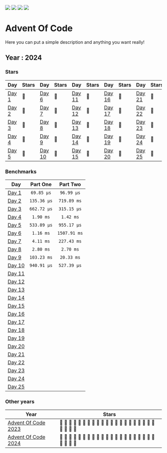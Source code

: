 ![](https://img.shields.io/github/last-commit/Galzzly/advent-of-code?style=flat-square)
![](https://img.shields.io/badge/day%20📅-%!s(int=10)-blue)
![](https://img.shields.io/badge/stars%20⭐-0-yellow)
![](https://img.shields.io/badge/days%20completed-0-red)

# Advent Of Code

Here you can put a simple description and anything you want really!

## Year : 2024

### Stars

| Day | Stars | Day | Stars | Day | Stars | Day | Stars | Day | Stars |
| --- | :---- | --- | :---- | --- | :---- | --- | :---- | --- | :---- |
| [Day 1](https://adventofcode.com/2024/day/1) | 🎄 | [Day 6](https://adventofcode.com/2024/day/6) | 🎄 | [Day 11](https://adventofcode.com/2024/day/11) | 🎄 | [Day 16](https://adventofcode.com/2024/day/16) | 🎄 | [Day 21](https://adventofcode.com/2024/day/21) | 🎄 |
| [Day 2](https://adventofcode.com/2024/day/2) | 🎄 | [Day 7](https://adventofcode.com/2024/day/7) | 🎄 | [Day 12](https://adventofcode.com/2024/day/12) | 🎄 | [Day 17](https://adventofcode.com/2024/day/17) | 🎄 | [Day 22](https://adventofcode.com/2024/day/22) | 🎄 |
| [Day 3](https://adventofcode.com/2024/day/3) | 🎄 | [Day 8](https://adventofcode.com/2024/day/8) | 🎄 | [Day 13](https://adventofcode.com/2024/day/13) | 🎄 | [Day 18](https://adventofcode.com/2024/day/18) | 🎄 | [Day 23](https://adventofcode.com/2024/day/23) | 🎄 |
| [Day 4](https://adventofcode.com/2024/day/4) | 🎄 | [Day 9](https://adventofcode.com/2024/day/9) | 🎄 | [Day 14](https://adventofcode.com/2024/day/14) | 🎄 | [Day 19](https://adventofcode.com/2024/day/19) | 🎄 | [Day 24](https://adventofcode.com/2024/day/24) | 🎄 |
| [Day 5](https://adventofcode.com/2024/day/5) | 🎄 | [Day 10](https://adventofcode.com/2024/day/10) | 🎄 | [Day 15](https://adventofcode.com/2024/day/15) | 🎄 | [Day 20](https://adventofcode.com/2024/day/20) | 🎄 | [Day 25](https://adventofcode.com/2024/day/25) | 🎄 |


### Benchmarks

| Day | Part One | Part Two |
| --- | :------: | :------: |
| [Day 1](/2024/day01) | `69.85 μs` | `96.99 μs`|
| [Day 2](/2024/day02) | `135.36 μs` | `719.89 ms`|
| [Day 3](/2024/day03) | `662.72 μs` | `315.15 μs`|
| [Day 4](/2024/day04) | `1.90 ms` | `1.42 ms`|
| [Day 5](/2024/day05) | `533.89 μs` | `955.17 μs`|
| [Day 6](/2024/day06) | `1.16 ms` | `1507.91 ms`|
| [Day 7](/2024/day07) | `4.11 ms` | `227.43 ms`|
| [Day 8](/2024/day08) | `2.80 ms` | `2.70 ms`|
| [Day 9](/2024/day09) | `103.23 ms` | `20.33 ms`|
| [Day 10](/2024/day10) | `940.91 μs` | `527.39 μs`|
| [Day 11](/2024/day11) | | |
| [Day 12](/2024/day12) | | |
| [Day 13](/2024/day13) | | |
| [Day 14](/2024/day14) | | |
| [Day 15](/2024/day15) | | |
| [Day 16](/2024/day16) | | |
| [Day 17](/2024/day17) | | |
| [Day 18](/2024/day18) | | |
| [Day 19](/2024/day19) | | |
| [Day 20](/2024/day20) | | |
| [Day 21](/2024/day21) | | |
| [Day 22](/2024/day22) | | |
| [Day 23](/2024/day23) | | |
| [Day 24](/2024/day24) | | |
| [Day 25](/2024/day25) | | |


### Other years

| Year | Stars |
| ---- | ----- |
| [Advent Of Code 2023](/2023) | 🖤 🖤 🖤 🖤 🖤 🖤 🖤 🖤 🖤 🖤 🖤 🖤 🖤 🖤 🖤 🖤 🖤 🖤 🖤 🖤 🖤 🖤 🖤 🖤 🖤 |
| [Advent Of Code 2024](/2024) | 🖤 🖤 🖤 🖤 🖤 🖤 🖤 🖤 🖤 🖤 🖤 🖤 🖤 🖤 🖤 🖤 🖤 🖤 🖤 🖤 🖤 🖤 🖤 🖤 🖤 |
